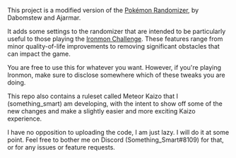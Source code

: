 This project is a modified version of the [Pokémon Randomizer](https://github.com/Ajarmar/universal-Pokemon-randomizer-zx/releases), by Dabomstew and Ajarmar.

It adds some settings to the randomizer that are intended to be particularly useful to those playing the [Ironmon Challenge](ironmon.gg). These features range from minor quality-of-life improvements to removing significant obstacles that can impact the game.

You are free to use this for whatever you want. However, if you're playing Ironmon, make sure to disclose somewhere which of these tweaks you are doing.

This repo also contains a ruleset called Meteor Kaizo that I (something_smart) am developing, with the intent to show off some of the new changes and make a slightly easier and more exciting Kaizo experience.

I have no opposition to uploading the code, I am just lazy. I will do it at some point. Feel free to bother me on Discord (Something_Smart#8109) for that, or for any issues or feature requests.
